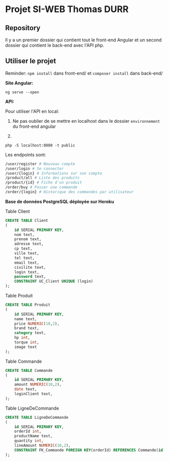 # Projet SI-WEB Thomas DURR

## Repository
Il y a un premier dossier qui contient tout le front-end Angular et un second dossier qui contient le back-end avec l'API php.

## Utiliser le projet

Reminder: `npm install` dans front-end/ et `composer install` dans back-end/

**Site Angular:**
```
ng serve --open
```

**API:**

Pour utiliser l'API en local:

1) Ne pas oublier de se mettre en localhost dans le dossier `environnement` du front-end angular

2)
```
php -S localhost:8080 -t public
```

Les endpoints sont:
```bash
/user/register # Nouveau compte
/user/login # Se connecter
/user/{login} # Informations sur son compte
/product/all # Liste des produits
/product/{id} # Fiche d'un produit
/order/buy # Passer une commande
/order/{login} # Historique des commandes par utilisateur
```

**Base de données PostgreSQL déployée sur Heroku**

Table Client
```sql
CREATE TABLE Client 
(
    id SERIAL PRIMARY KEY, 
    nom text, 
    prenom text, 
    adresse text, 
    cp text, 
    ville text, 
    tel text, 
    email text, 
    civilite text, 
    login text, 
    password text, 
    CONSTRAINT UC_Client UNIQUE (login)
);
```

Table Produit
```sql
CREATE TABLE Produit 
(
    id SERIAL PRIMARY KEY, 
    name text, 
    price NUMERIC(10,2), 
    brand text, 
    category text, 
    hp int, 
    torque int, 
    image text
);
```

Table Commande
```sql
CREATE TABLE Commande
(
    id SERIAL PRIMARY KEY, 
    amount NUMERIC(10,2), 
    date text, 
    loginClient text,
);
```

Table LigneDeCommande
```sql
CREATE TABLE LigneDeCommande
(
    id SERIAL PRIMARY KEY,
    orderId int,
    productName text,
    quantity int,
    lineAmount NUMERIC(10,2),
    CONSTRAINT FK_Commande FOREIGN KEY(orderId) REFERENCES Commande(id)
);
```